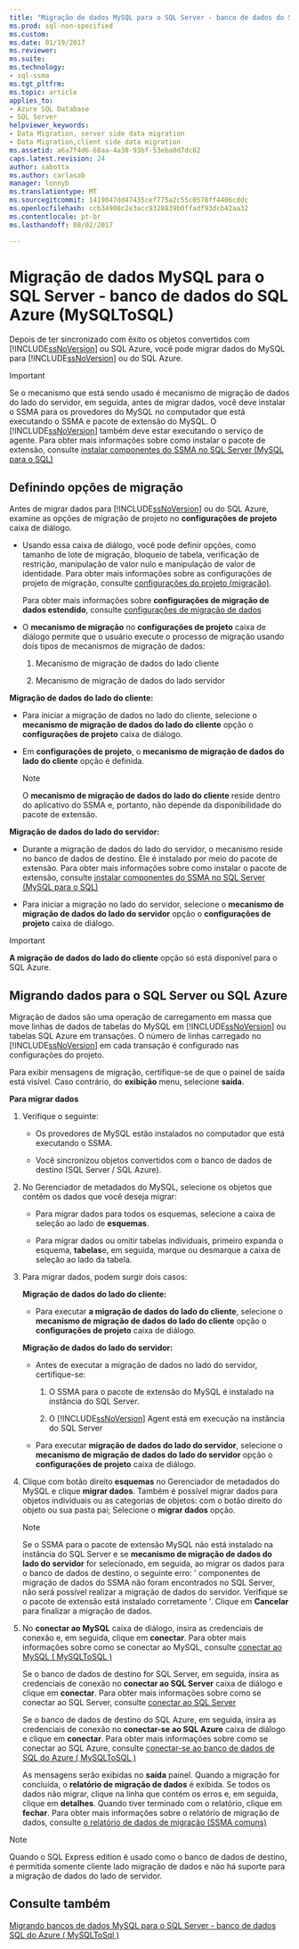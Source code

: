 ```yaml
---
title: "Migração de dados MySQL para o SQL Server - banco de dados do SQL Azure (MySQLToSQL) | Microsoft Docs"
ms.prod: sql-non-specified
ms.custom: 
ms.date: 01/19/2017
ms.reviewer: 
ms.suite: 
ms.technology:
- sql-ssma
ms.tgt_pltfrm: 
ms.topic: article
applies_to:
- Azure SQL Database
- SQL Server
helpviewer_keywords:
- Data Migration, server side data migration
- Data Migration,client side data migration
ms.assetid: a6a7f4d6-68aa-4a38-93bf-53eba0d7dc82
caps.latest.revision: 24
author: sabotta
ms.author: carlasab
manager: lonnyb
ms.translationtype: MT
ms.sourcegitcommit: 1419847dd47435cef775a2c55c0578ff4406cddc
ms.openlocfilehash: ccb34908c2e3acc9328839b0ffadf93dcb42aa32
ms.contentlocale: pt-br
ms.lasthandoff: 08/02/2017

---
```

# <a name="migrating-mysql-data-into-sql-server---azure-sql-db-mysqltosql"></a>Migração de dados MySQL para o SQL Server - banco de dados do SQL Azure (MySQLToSQL)
Depois de ter sincronizado com êxito os objetos convertidos com [!INCLUDE[ssNoVersion](../../includes/ssnoversion_md.md)] ou SQL Azure, você pode migrar dados do MySQL para [!INCLUDE[ssNoVersion](../../includes/ssnoversion_md.md)] ou do SQL Azure.  
  
> [!IMPORTANT]  
> Se o mecanismo que está sendo usado é mecanismo de migração de dados do lado do servidor, em seguida, antes de migrar dados, você deve instalar o SSMA para os provedores do MySQL no computador que está executando o SSMA e pacote de extensão do MySQL. O [!INCLUDE[ssNoVersion](../../includes/ssnoversion_md.md)] também deve estar executando o serviço de agente. Para obter mais informações sobre como instalar o pacote de extensão, consulte [instalar componentes do SSMA no SQL Server (MySQL para o SQL)](http://msdn.microsoft.com/en-us/6772d0c5-258f-4d7b-afb0-b5f810e71af1)  
  
## <a name="setting-migration-options"></a>Definindo opções de migração  
Antes de migrar dados para [!INCLUDE[ssNoVersion](../../includes/ssnoversion_md.md)] ou do SQL Azure, examine as opções de migração de projeto no **configurações de projeto** caixa de diálogo.  
  
-   Usando essa caixa de diálogo, você pode definir opções, como tamanho de lote de migração, bloqueio de tabela, verificação de restrição, manipulação de valor nulo e manipulação de valor de identidade. Para obter mais informações sobre as configurações de projeto de migração, consulte [configurações do projeto (migração)](http://msdn.microsoft.com/en-us/2a3cba9e-cd54-4a8b-b858-8fc4cf2580d9).  
  
    Para obter mais informações sobre **configurações de migração de dados estendido**, consulte [configurações de migração de dados](http://msdn.microsoft.com/en-us/9c396df4-5676-4f32-9c57-70d4f15f9b7a)  
  
-   O **mecanismo de migração** no **configurações de projeto** caixa de diálogo permite que o usuário execute o processo de migração usando dois tipos de mecanismos de migração de dados:  
  
    1.  Mecanismo de migração de dados do lado cliente  
  
    2.  Mecanismo de migração de dados do lado servidor  
  
**Migração de dados do lado do cliente:**  
  
-   Para iniciar a migração de dados no lado do cliente, selecione o **mecanismo de migração de dados do lado do cliente** opção o **configurações de projeto** caixa de diálogo.  
  
-   Em **configurações de projeto**, o **mecanismo de migração de dados do lado do cliente** opção é definida.  
  
    > [!NOTE]  
    > O **mecanismo de migração de dados do lado do cliente** reside dentro do aplicativo do SSMA e, portanto, não depende da disponibilidade do pacote de extensão.  
  
**Migração de dados do lado do servidor:**  
  
-   Durante a migração de dados do lado do servidor, o mecanismo reside no banco de dados de destino. Ele é instalado por meio do pacote de extensão. Para obter mais informações sobre como instalar o pacote de extensão, consulte [instalar componentes do SSMA no SQL Server (MySQL para o SQL)](http://msdn.microsoft.com/en-us/6772d0c5-258f-4d7b-afb0-b5f810e71af1)  
  
-   Para iniciar a migração no lado do servidor, selecione o **mecanismo de migração de dados do lado do servidor** opção o **configurações de projeto** caixa de diálogo.  
  
> [!IMPORTANT]  
> **A migração de dados do lado do cliente** opção só está disponível para o SQL Azure.  
  
## <a name="migrating-data-to-sql-server-or-sql-azure"></a>Migrando dados para o SQL Server ou SQL Azure  
Migração de dados são uma operação de carregamento em massa que move linhas de dados de tabelas do MySQL em [!INCLUDE[ssNoVersion](../../includes/ssnoversion_md.md)] ou tabelas SQL Azure em transações. O número de linhas carregado no [!INCLUDE[ssNoVersion](../../includes/ssnoversion_md.md)] em cada transação é configurado nas configurações do projeto.  
  
Para exibir mensagens de migração, certifique-se de que o painel de saída está visível. Caso contrário, do **exibição** menu, selecione **saída**.  
  
**Para migrar dados**  
  
1.  Verifique o seguinte:  
  
    -   Os provedores de MySQL estão instalados no computador que está executando o SSMA.  
  
    -   Você sincronizou objetos convertidos com o banco de dados de destino (SQL Server / SQL Azure).  
  
2.  No Gerenciador de metadados do MySQL, selecione os objetos que contêm os dados que você deseja migrar:  
  
    -   Para migrar dados para todos os esquemas, selecione a caixa de seleção ao lado de **esquemas**.  
  
    -   Para migrar dados ou omitir tabelas individuais, primeiro expanda o esquema, **tabelas**e, em seguida, marque ou desmarque a caixa de seleção ao lado da tabela.  
  
3.  Para migrar dados, podem surgir dois casos:  
  
    **Migração de dados do lado do cliente:**  
  
    -   Para executar **a migração de dados do lado do cliente**, selecione o **mecanismo de migração de dados do lado do cliente** opção o **configurações de projeto** caixa de diálogo.  
  
    **Migração de dados do lado do servidor:**  
  
    -   Antes de executar a migração de dados no lado do servidor, certifique-se:  
  
        1.  O SSMA para o pacote de extensão do MySQL é instalado na instância do SQL Server.  
  
        2.  O [!INCLUDE[ssNoVersion](../../includes/ssnoversion_md.md)] Agent está em execução na instância do SQL Server  
  
    -   Para executar **migração de dados do lado do servidor**, selecione o **mecanismo de migração de dados do lado do servidor** opção o **configurações de projeto** caixa de diálogo.  
  
4.  Clique com botão direito **esquemas** no Gerenciador de metadados do MySQL e clique **migrar dados**. Também é possível migrar dados para objetos individuais ou as categorias de objetos: com o botão direito do objeto ou sua pasta pai; Selecione o **migrar dados** opção.  
  
    > [!NOTE]  
    > Se o SSMA para o pacote de extensão MySQL não está instalado na instância do SQL Server e se **mecanismo de migração de dados do lado do servidor** for selecionado, em seguida, ao migrar os dados para o banco de dados de destino, o seguinte erro: ' componentes de migração de dados do SSMA não foram encontrados no SQL Server, não será possível realizar a migração de dados do servidor. Verifique se o pacote de extensão está instalado corretamente '. Clique em **Cancelar** para finalizar a migração de dados.  
  
5.  No **conectar ao MySQL** caixa de diálogo, insira as credenciais de conexão e, em seguida, clique em **conectar**. Para obter mais informações sobre como se conectar ao MySQL, consulte [conectar ao MySQL &#40; MySQLToSQL &#41;](../../ssma/mysql/connect-to-mysql-mysqltosql.md)  
  
    Se o banco de dados de destino for SQL Server, em seguida, insira as credenciais de conexão no **conectar ao SQL Server** caixa de diálogo e clique em **conectar**. Para obter mais informações sobre como se conectar ao SQL Server, consulte [conectar ao SQL Server](http://msdn.microsoft.com/en-us/bb8c4bde-cfc2-4636-92ae-5dd24abe9536)  
  
    Se o banco de dados de destino do SQL Azure, em seguida, insira as credenciais de conexão no **conectar-se ao SQL Azure** caixa de diálogo e clique em **conectar**. Para obter mais informações sobre como se conectar ao SQL Azure, consulte [conectar-se ao banco de dados de SQL do Azure &#40; MySQLToSQL &#41;](../../ssma/mysql/connect-to-azure-sql-db-mysqltosql.md)  
  
    As mensagens serão exibidas no **saída** painel. Quando a migração for concluída, o **relatório de migração de dados** é exibida. Se todos os dados não migrar, clique na linha que contém os erros e, em seguida, clique em **detalhes**. Quando tiver terminado com o relatório, clique em **fechar**. Para obter mais informações sobre o relatório de migração de dados, consulte [o relatório de dados de migração (SSMA comuns)](http://msdn.microsoft.com/en-us/bbfb9d88-5a98-4980-8d19-c5d78bd0d241)  
  
> [!NOTE]  
> Quando o SQL Express edition é usado como o banco de dados de destino, é permitida somente cliente lado migração de dados e não há suporte para a migração de dados do lado de servidor.  
  
## <a name="see-also"></a>Consulte também  
[Migrando bancos de dados MySQL para o SQL Server - banco de dados SQL do Azure &#40; MySQLToSql &#41;](../../ssma/mysql/migrating-mysql-databases-to-sql-server-azure-sql-db-mysqltosql.md)  
  


